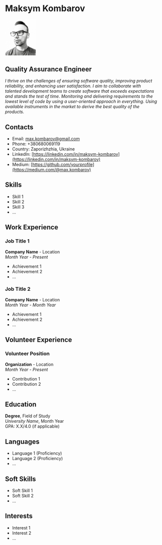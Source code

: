 # Maksym Kombarov

<img src="photo.jpeg" width="20%">

## Quality Assurance Engineer

*I thrive on the challenges of ensuring software quality, improving product reliability, and enhancing user satisfaction. I aim to collaborate with talented development teams to create software that exceeds expectations and stands the test of time. Monitoring and delivering requirements to the lowest level of code by using a user-oriented approach in everything. Using available instruments in the market to derive the best quality of the products.*

## Contacts

- Email: max.kombarov@gmail.com
- Phone: +380680069119
- Country: Zaporizhzhia, Ukraine
- LinkedIn: [https://linkedin.com/in/maksym-kombarov](https://linkedin.com/in/maksym-kombarov)
- Medium: [https://github.com/yourprofile](https://medium.com/@max.kombarov)


## Skills

- Skill 1
- Skill 2
- Skill 3
- ...

## Work Experience

### Job Title 1
**Company Name** - Location  
*Month Year - Present*
- Achievement 1
- Achievement 2
- ...

### Job Title 2
**Company Name** - Location  
*Month Year - Month Year*
- Achievement 1
- Achievement 2
- ...

## Volunteer Experience

### Volunteer Position
**Organization** - Location  
*Month Year - Present*
- Contribution 1
- Contribution 2
- ...

## Education

**Degree**, Field of Study  
*University Name*, Month Year  
GPA: X.X/4.0 (if applicable)

## Languages

- Language 1 (Proficiency)
- Language 2 (Proficiency)
- ...

## Soft Skills

- Soft Skill 1
- Soft Skill 2
- ...

## Interests

- Interest 1
- Interest 2
- ...
